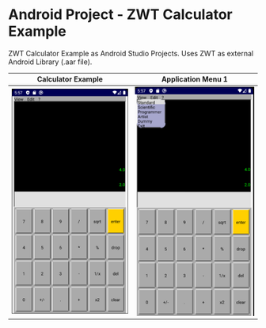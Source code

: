 # Android Project - ZWT Calculator Example

ZWT Calculator Example as Android Studio Projects.
Uses ZWT as external Android Library (.aar file).

Calculator Example             |  Application Menu 1
:-------------------------:|:-------------------------:
![](https://raw.githubusercontent.com/zwt-lib/zwt-android-calculator/master/images/base.png?width=100)  |  ![](https://raw.githubusercontent.com/zwt-lib/zwt-android-calculator/master/images/menu1.png?width=100)
